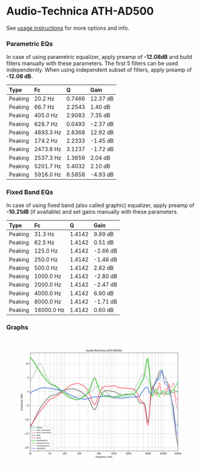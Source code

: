 # Audio-Technica ATH-AD500
See [usage instructions](https://github.com/jaakkopasanen/AutoEq#usage) for more options and info.

### Parametric EQs
In case of using parametric equalizer, apply preamp of **-12.08dB** and build filters manually
with these parameters. The first 5 filters can be used independently.
When using independent subset of filters, apply preamp of **-12.08 dB**.

| Type    | Fc        |      Q | Gain     |
|:--------|:----------|:-------|:---------|
| Peaking | 20.2 Hz   | 0.7466 | 12.37 dB |
| Peaking | 66.7 Hz   | 2.2543 | 1.40 dB  |
| Peaking | 405.0 Hz  | 2.9083 | 7.35 dB  |
| Peaking | 628.7 Hz  | 0.0493 | -2.37 dB |
| Peaking | 4693.3 Hz | 2.8368 | 12.92 dB |
| Peaking | 174.2 Hz  | 2.2333 | -1.45 dB |
| Peaking | 2473.6 Hz | 3.1237 | -1.72 dB |
| Peaking | 2537.3 Hz | 1.3659 | 2.04 dB  |
| Peaking | 5201.7 Hz | 5.4032 | 2.10 dB  |
| Peaking | 5916.0 Hz | 6.5858 | -4.93 dB |

### Fixed Band EQs
In case of using fixed band (also called graphic) equalizer, apply preamp of **-10.21dB**
(if available) and set gains manually with these parameters.

| Type    | Fc         |      Q | Gain     |
|:--------|:-----------|:-------|:---------|
| Peaking | 31.3 Hz    | 1.4142 | 9.89 dB  |
| Peaking | 62.5 Hz    | 1.4142 | 0.51 dB  |
| Peaking | 125.0 Hz   | 1.4142 | -2.66 dB |
| Peaking | 250.0 Hz   | 1.4142 | -1.46 dB |
| Peaking | 500.0 Hz   | 1.4142 | 2.82 dB  |
| Peaking | 1000.0 Hz  | 1.4142 | -2.80 dB |
| Peaking | 2000.0 Hz  | 1.4142 | -2.47 dB |
| Peaking | 4000.0 Hz  | 1.4142 | 6.90 dB  |
| Peaking | 8000.0 Hz  | 1.4142 | -1.71 dB |
| Peaking | 16000.0 Hz | 1.4142 | 0.60 dB  |

### Graphs
![](./Audio-Technica%20ATH-AD500.png)
